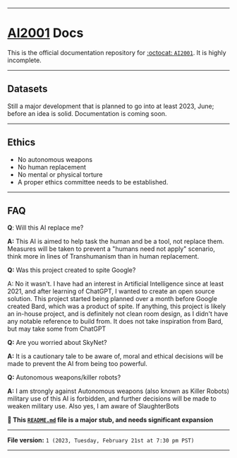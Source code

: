 
***

# [AI2001](https://github.com/seanpm2001/AI2001/) Docs

This is the official documentation repository for [:octocat: `AI2001`](https://github.com/seanpm2001/AI2001/). It is highly incomplete.

***

## Datasets

Still a major development that is planned to go into at least 2023, June; before an idea is solid. Documentation is coming soon.

***

## Ethics

- No autonomous weapons
- No human replacement
- No mental or physical torture
- A proper ethics committee needs to be established.

***

## FAQ

**Q**: Will this AI replace me?

**A:** This AI is aimed to help task the human and be a tool, not replace them. Measures will be taken to prevent a "humans need not apply" scenario, think more in lines of Transhumanism than in human replacement.

**Q:** Was this project created to spite Google?

A: No it wasn't. I have had an interest in Artificial Intelligence since at least 2021, and after learning of ChatGPT, I wanted to create an open source solution. This project started being planned over a month before Google created Bard, which was a product of spite. If anything, this project is likely an in-house project, and is definitely not clean room design, as I didn't have any notable reference to build from. It does not take inspiration from Bard, but may take some from ChatGPT

**Q:** Are you worried about SkyNet?

**A:** It is a cautionary tale to be aware of, moral and ethical decisions will be made to prevent the AI from being too powerful.

**Q:** Autonomous weapons/killer robots?

**A:** I am strongly against Autonomous weapons (also known as Killer Robots) military use of this AI is forbidden, and further decisions will be made to weaken military use. Also yes, I am aware of SlaughterBots

**🌱️ This [`README.md`](/README.md) file is a major stub, and needs significant expansion**

***

**File version:** `1 (2023, Tuesday, February 21st at 7:30 pm PST)`

***
